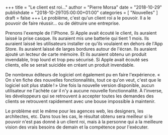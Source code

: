 +++
title      = "Le client est roi..."
author     = "Pierre Morsa"
date        = "2018-10-29"
publishdate = "2018-10-29T05:00:00+01:00" 
categories = [ "Nouvelles" ]
draft      = false
+++
Le problème, c'est qu'un client roi a le pouvoir. Il a le pouvoir de faire réussir... ou de détruire une entreprise.

Prenons l'exemple de l'iPhone. Si Apple avait écouté le client, ils auraient laissé la prise casque. Ils auraient mis une batterie qui tient 1 mois. Ils auraient laissé les utilisateurs installer ce qu'ils voulaient en dehors de l'App Store. Ils auraient laissé de larges bordures autour de l'écran. Ils auraient ajouté un lecteur de carte mémoire. Et ils auraient obtenu un produit invendable, trop lourd et trop peu sécurisé. Si Apple avait écouté ses clients, elle se serait suicidée en créant un produit invendable.

De nombreux éditeurs de logiciel ont également pu en faire l'expérience. « On s'en fiche des nouvelles fonctionnalités, tout ce qu'on veut, c'est que le logiciel soit plus stable ! » Une fois la nouvelle version disponible, aucun utilisateur ne l'achète car il n'y a aucune nouvelle fonctionnalité. À l'inverse, les développeurs qui se retrouvent à accepter toutes les demandes des clients se retrouvent rapidement avec une bouse impossible à maintenir.

Le problème est le même pour les agences web, les designers, les architectes, etc. Dans tous les cas, le résultat obtenu sera meilleur si le pouvoir n'est pas donné à un client roi, mais à la personne qui a la meilleure vision des vrais besoins de demain et la compétence pour l'exécuter.
